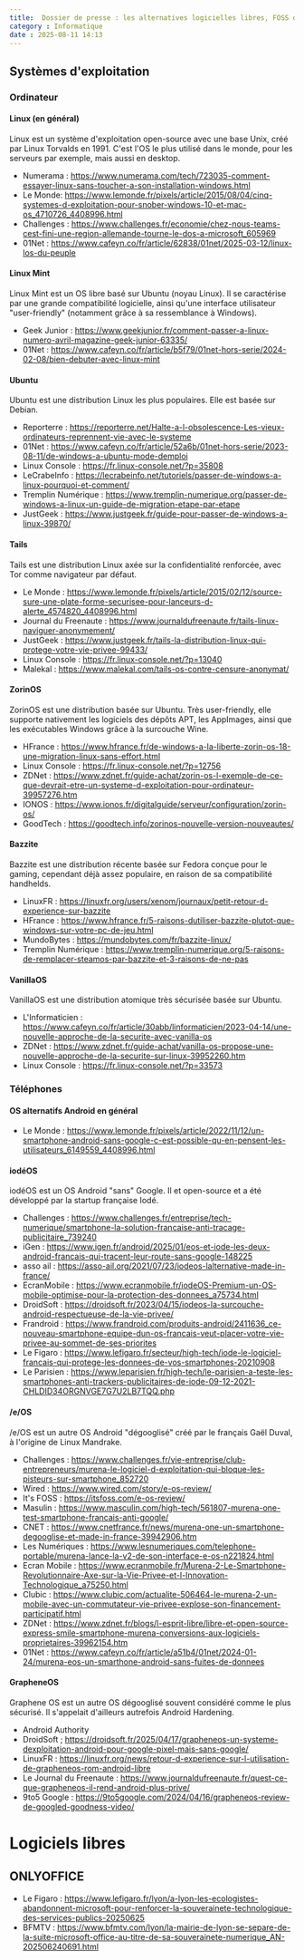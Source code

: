 ```yaml
---
title:  Dossier de presse : les alternatives logicielles libres, FOSS ou éthiques vis-à-vis du grand public
category : Informatique
date : 2025-08-11 14:13
---
```


## Systèmes d'exploitation

### Ordinateur

#### Linux (en général)
Linux est un système d'exploitation open-source avec une base Unix, créé par Linux Torvalds en 1991. C'est l'OS le plus utilisé dans le monde, pour les serveurs par exemple, mais aussi en desktop.

* Numerama : https://www.numerama.com/tech/723035-comment-essayer-linux-sans-toucher-a-son-installation-windows.html
* Le Monde: https://www.lemonde.fr/pixels/article/2015/08/04/cinq-systemes-d-exploitation-pour-snober-windows-10-et-mac-os_4710726_4408996.html
* Challenges : https://www.challenges.fr/economie/chez-nous-teams-cest-fini-une-region-allemande-tourne-le-dos-a-microsoft_605969
* 01Net : https://www.cafeyn.co/fr/article/62838/01net/2025-03-12/linux-los-du-peuple

#### Linux Mint
Linux Mint est un OS libre basé sur Ubuntu (noyau Linux). Il se caractérise par une grande compatibilité logicielle, ainsi qu'une interface utilisateur "user-friendly" (notamment grâce à sa ressemblance à Windows).

* Geek Junior : https://www.geekjunior.fr/comment-passer-a-linux-numero-avril-magazine-geek-junior-63335/
* 01Net : https://www.cafeyn.co/fr/article/b5f79/01net-hors-serie/2024-02-08/bien-debuter-avec-linux-mint

#### Ubuntu
Ubuntu est une distribution Linux les plus populaires. Elle est basée sur Debian.

* Reporterre : https://reporterre.net/Halte-a-l-obsolescence-Les-vieux-ordinateurs-reprennent-vie-avec-le-systeme
* 01Net : https://www.cafeyn.co/fr/article/52a6b/01net-hors-serie/2023-08-11/de-windows-a-ubuntu-mode-demploi
* Linux Console : https://fr.linux-console.net/?p=35808
* LeCrabeInfo : https://lecrabeinfo.net/tutoriels/passer-de-windows-a-linux-pourquoi-et-comment/
* Tremplin Numérique : https://www.tremplin-numerique.org/passer-de-windows-a-linux-un-guide-de-migration-etape-par-etape
* JustGeek : https://www.justgeek.fr/guide-pour-passer-de-windows-a-linux-39870/

#### Tails

Tails est une distribution Linux axée sur la confidentialité renforcée, avec Tor comme navigateur par défaut.

* Le Monde : https://www.lemonde.fr/pixels/article/2015/02/12/source-sure-une-plate-forme-securisee-pour-lanceurs-d-alerte_4574820_4408996.html
* Journal du Freenaute : https://www.journaldufreenaute.fr/tails-linux-naviguer-anonymement/
* JustGeek : https://www.justgeek.fr/tails-la-distribution-linux-qui-protege-votre-vie-privee-99433/
* Linux Console : https://fr.linux-console.net/?p=13040
* Malekal : https://www.malekal.com/tails-os-contre-censure-anonymat/

#### ZorinOS
ZorinOS est une distribution basée sur Ubuntu. Très user-friendly, elle supporte nativement les logiciels des dépôts APT, les AppImages, ainsi que les exécutables Windows grâce à la surcouche Wine.

* HFrance : https://www.hfrance.fr/de-windows-a-la-liberte-zorin-os-18-une-migration-linux-sans-effort.html
* Linux Console : https://fr.linux-console.net/?p=12756
* ZDNet : https://www.zdnet.fr/guide-achat/zorin-os-l-exemple-de-ce-que-devrait-etre-un-systeme-d-exploitation-pour-ordinateur-39957276.htm
* IONOS : https://www.ionos.fr/digitalguide/serveur/configuration/zorin-os/
* GoodTech : https://goodtech.info/zorinos-nouvelle-version-nouveautes/

#### Bazzite
Bazzite est une distribution récente basée sur Fedora conçue pour le gaming, cependant déjà assez populaire, en raison de sa compatibilité handhelds.

 * LinuxFR : https://linuxfr.org/users/xenom/journaux/petit-retour-d-experience-sur-bazzite
 * HFrance : https://www.hfrance.fr/5-raisons-dutiliser-bazzite-plutot-que-windows-sur-votre-pc-de-jeu.html
 * MundoBytes : https://mundobytes.com/fr/bazzite-linux/
 * Tremplin Numérique : https://www.tremplin-numerique.org/5-raisons-de-remplacer-steamos-par-bazzite-et-3-raisons-de-ne-pas

#### VanillaOS
VanillaOS est une distribution atomique très sécurisée basée sur Ubuntu.

 * L'Informaticien : https://www.cafeyn.co/fr/article/30abb/linformaticien/2023-04-14/une-nouvelle-approche-de-la-securite-avec-vanilla-os
 * ZDNet : https://www.zdnet.fr/guide-achat/vanilla-os-propose-une-nouvelle-approche-de-la-securite-sur-linux-39952260.htm
 * Linux Console : https://fr.linux-console.net/?p=33573
### Téléphones

#### OS alternatifs Android en général
 * Le Monde : https://www.lemonde.fr/pixels/article/2022/11/12/un-smartphone-android-sans-google-c-est-possible-qu-en-pensent-les-utilisateurs_6149559_4408996.html

#### iodéOS
iodéOS est un OS Android "sans" Google. Il et open-source et a été développé par la startup française Iodé.

* Challenges : https://www.challenges.fr/entreprise/tech-numerique/smartphone-la-solution-francaise-anti-tracage-publicitaire_739240
* iGen : https://www.igen.fr/android/2025/01/eos-et-iode-les-deux-android-francais-qui-tracent-leur-route-sans-google-148225
* asso ail : https://asso-ail.org/2021/07/23/iodeos-lalternative-made-in-france/
* EcranMobile : https://www.ecranmobile.fr/iodeOS-Premium-un-OS-mobile-optimise-pour-la-protection-des-donnees_a75734.html
* DroidSoft : https://droidsoft.fr/2023/04/15/iodeos-la-surcouche-android-respectueuse-de-la-vie-privee/
* Frandroid : https://www.frandroid.com/produits-android/2411636_ce-nouveau-smartphone-equipe-dun-os-francais-veut-placer-votre-vie-privee-au-sommet-de-ses-priorites
* Le Figaro : https://www.lefigaro.fr/secteur/high-tech/iode-le-logiciel-francais-qui-protege-les-donnees-de-vos-smartphones-20210908
* Le Parisien : https://www.leparisien.fr/high-tech/le-parisien-a-teste-les-smartphones-anti-trackers-publicitaires-de-iode-09-12-2021-CHLDID34ORGNVGE7G7U2LB7TQQ.php

#### /e/OS
/e/OS est un autre OS Android "dégooglisé" créé par le français Gaël Duval, à l'origine de Linux Mandrake.

* Challenges : https://www.challenges.fr/vie-entreprise/club-entrepreneurs/murena-le-logiciel-d-exploitation-qui-bloque-les-pisteurs-sur-smartphone_852720
* Wired : https://www.wired.com/story/e-os-review/
* It's FOSS : https://itsfoss.com/e-os-review/
* Masulin : https://www.masculin.com/high-tech/561807-murena-one-test-smartphone-francais-anti-google/
* CNET : https://www.cnetfrance.fr/news/murena-one-un-smartphone-degooglise-et-made-in-france-39942906.htm
* Les Numériques : https://www.lesnumeriques.com/telephone-portable/murena-lance-la-v2-de-son-interface-e-os-n221824.html
* Ecran Mobile : https://www.ecranmobile.fr/Murena-2-Le-Smartphone-Revolutionnaire-Axe-sur-la-Vie-Privee-et-l-Innovation-Technologique_a75250.html
* Clubic : https://www.clubic.com/actualite-506464-le-murena-2-un-mobile-avec-un-commutateur-vie-privee-explose-son-financement-participatif.html
* ZDNet : https://www.zdnet.fr/blogs/l-esprit-libre/libre-et-open-source-express-smile-smartphone-murena-conversions-aux-logiciels-proprietaires-39962154.htm
* 01Net : https://www.cafeyn.co/fr/article/a51b4/01net/2024-01-24/murena-eos-un-smarthone-android-sans-fuites-de-donnees

#### GrapheneOS
Graphene OS est un autre OS dégooglisé souvent considéré comme le plus sécurisé. Il s'appelait d'ailleurs autrefois Android Hardening.

* Android Authority 
* DroidSoft ; https://droidsoft.fr/2025/04/17/grapheneos-un-systeme-dexploitation-android-pour-google-pixel-mais-sans-google/
* LinuxFR : https://linuxfr.org/news/retour-d-experience-sur-l-utilisation-de-grapheneos-rom-android-libre
* Le Journal du Freenaute : https://www.journaldufreenaute.fr/quest-ce-que-grapheneos-il-rend-android-plus-prive/
* 9to5 Google : https://9to5google.com/2024/04/16/grapheneos-review-de-googled-goodness-video/

# Logiciels libres

## ONLYOFFICE

* Le Figaro : https://www.lefigaro.fr/lyon/a-lyon-les-ecologistes-abandonnent-microsoft-pour-renforcer-la-souverainete-technologique-des-services-publics-20250625
* BFMTV : https://www.bfmtv.com/lyon/la-mairie-de-lyon-se-separe-de-la-suite-microsoft-office-au-titre-de-sa-souverainete-numerique_AN-202506240691.html